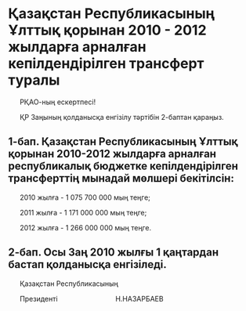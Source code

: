 # Қазақстан Республикасының Ұлттық қорынан 2010 - 2012 жылдарға арналған кепілдендірілген трансферт туралы

      РҚАО-ның ескертпесі!

      ҚР Заңының қолданысқа енгізілу тәртібін 2-баптан қараңыз.

## 1-бап. Қазақстан Республикасының Ұлттық қорынан 2010-2012 жылдарға арналған республикалық бюджетке кепілдендірілген трансферттің мынадай мөлшері бекітілсін:

      2010 жылға - 1 075 700 000 мың теңге;

      2011 жылға - 1 171 000 000 мың теңге;

      2012 жылға - 1 266 000 000 мың теңге.

## 2-бап. Осы Заң 2010 жылғы 1 қаңтардан бастап қолданысқа енгізіледі.

      Қазақстан Республикасының

      Президенті                              Н.НАЗАРБАЕВ

